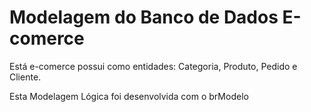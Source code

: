 # Modelagem do Banco de Dados E-comerce 

Está e-comerce possui como entidades: Categoria, Produto, Pedido e Cliente.

Esta Modelagem Lógica foi desenvolvida com o brModelo 